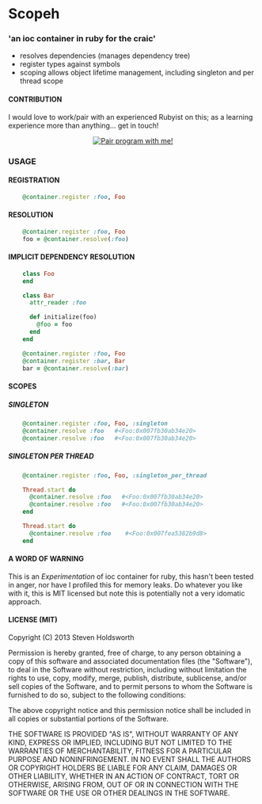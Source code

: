 Scopeh
======
### 'an ioc container in ruby for the craic'

* resolves dependencies (manages dependency tree)
* register types against symbols
* scoping allows object lifetime management, including singleton and per thread scope


#### CONTRIBUTION
I would love to work/pair with an experienced Rubyist on this; as a learning experience more than anything... get in touch!

<div align="center">
<a href="mailto:me@stevenholdsworth.co.uk?subject=PAIR-PROG-REQ-[Scopeh]" style="">
<img src="http://holsee.com/wp-content/uploads/2013/04/badge.png" alt="Pair program with me!" scale="0">
</a>
</div>

### USAGE

#### REGISTRATION

```ruby
    @container.register :foo, Foo
```

#### RESOLUTION

```ruby
    @container.register :foo, Foo
    foo = @container.resolve(:foo)
```

#### IMPLICIT DEPENDENCY RESOLUTION

```ruby
    class Foo
    end

    class Bar
      attr_reader :foo

      def initialize(foo)
        @foo = foo
      end
    end

    @container.register :foo, Foo
    @container.register :bar, Bar
    bar = @container.resolve(:bar)
```

#### SCOPES

##### SINGLETON

```ruby
    @container.register :foo, Foo, :singleton
    @container.resolve :foo   #<Foo:0x007fb30ab34e20>
    @container.resolve :foo   #<Foo:0x007fb30ab34e20>
```

##### SINGLETON PER THREAD

```ruby
    @container.register :foo, Foo, :singleton_per_thread

    Thread.start do
      @container.resolve :foo   #<Foo:0x007fb30ab34e20>
      @container.resolve :foo   #<Foo:0x007fb30ab34e20>
    end

    Thread.start do
      @container.resolve :foo    #<Foo:0x007fea5382b9d8>
    end
```

#### A WORD OF WARNING
This is an _Experimentation_ of ioc container for ruby, this hasn't been tested in anger, nor have I profiled this for memory leaks.  Do whatever you like with it, this is MIT licensed but note this is potentially not a very idomatic approach.

#### LICENSE (MIT)

Copyright (C) 2013 Steven Holdsworth

Permission is hereby granted, free of charge, to any person obtaining a copy of this software and associated documentation files (the "Software"), to deal in the Software without restriction, including without limitation the rights to use, copy, modify, merge, publish, distribute, sublicense, and/or sell copies of the Software, and to permit persons to whom the Software is furnished to do so, subject to the following conditions:

The above copyright notice and this permission notice shall be included in all copies or substantial portions of the Software.

THE SOFTWARE IS PROVIDED "AS IS", WITHOUT WARRANTY OF ANY KIND, EXPRESS OR IMPLIED, INCLUDING BUT NOT LIMITED TO THE WARRANTIES OF MERCHANTABILITY, FITNESS FOR A PARTICULAR PURPOSE AND NONINFRINGEMENT. IN NO EVENT SHALL THE AUTHORS OR COPYRIGHT HOLDERS BE LIABLE FOR ANY CLAIM, DAMAGES OR OTHER LIABILITY, WHETHER IN AN ACTION OF CONTRACT, TORT OR OTHERWISE, ARISING FROM, OUT OF OR IN CONNECTION WITH THE SOFTWARE OR THE USE OR OTHER DEALINGS IN THE SOFTWARE.

